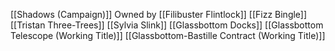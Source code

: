 [[Shadows (Campaign)]]
Owned by [[Filibuster Flintlock]]
[[Fizz Bingle]]
[[Tristan Three-Trees]]
[[Sylvia Slink]]
[[Glassbottom Docks]]
[[Glassbottom Telescope (Working Title)]]
[[Glassbottom-Bastille Contract (Working Title)]]
